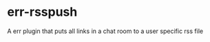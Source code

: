 err-rsspush
==========

A err plugin that puts all links in a chat room to a user specific rss file
